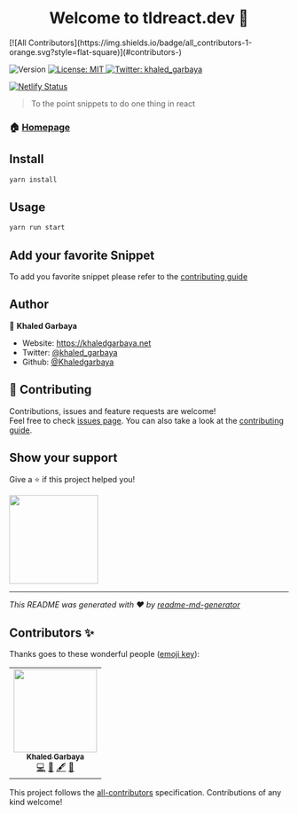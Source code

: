 <h1 align="center">Welcome to tldreact.dev 👋</h1>
<!-- ALL-CONTRIBUTORS-BADGE:START - Do not remove or modify this section -->
[![All Contributors](https://img.shields.io/badge/all_contributors-1-orange.svg?style=flat-square)](#contributors-)
<!-- ALL-CONTRIBUTORS-BADGE:END -->
<p>
  <img alt="Version" src="https://img.shields.io/badge/version-1.0.0-blue.svg?cacheSeconds=2592000" />
  <a href="#" target="_blank">
    <img alt="License: MIT" src="https://img.shields.io/badge/License-MIT-yellow.svg" />
  </a>
  <a href="https://twitter.com/khaled_garbaya" target="_blank">
    <img alt="Twitter: khaled_garbaya" src="https://img.shields.io/twitter/follow/khaled_garbaya.svg?style=social" />
  </a>
</p>

[![Netlify Status](https://api.netlify.com/api/v1/badges/a5c63670-48df-455c-99c1-a75f5548ac1e/deploy-status)](https://app.netlify.com/sites/tldreact-dev/deploys)

> To the point snippets to do one thing in react

### 🏠 [Homepage](tldreact.dev)


## Install

```sh
yarn install
```

## Usage

```sh
yarn run start
```

## Add your favorite Snippet

To add you favorite snippet please refer to the [contributing guide](https://github.com/Khaledgarbaya/tldreact.dev/CONTRIBUTING.md)

## Author

👤 **Khaled Garbaya**

* Website: https://khaledgarbaya.net
* Twitter: [@khaled\_garbaya](https://twitter.com/khaled\_garbaya)
* Github: [@Khaledgarbaya](https://github.com/Khaledgarbaya)

## 🤝 Contributing

Contributions, issues and feature requests are welcome!<br />Feel free to check [issues page](https://github.com/Khaledgarbaya/tldreact.dev/issues). You can also take a look at the [contributing guide](https://github.com/Khaledgarbaya/tldreact.dev/CONTRIBUTING.md).

## Show your support

Give a ⭐️ if this project helped you!

<a href="https://www.patreon.com/khaledgarbaya">
  <img src="https://c5.patreon.com/external/logo/become_a_patron_button@2x.png" width="160">
</a>

***
_This README was generated with ❤️ by [readme-md-generator](https://github.com/kefranabg/readme-md-generator)_

## Contributors ✨

Thanks goes to these wonderful people ([emoji key](https://allcontributors.org/docs/en/emoji-key)):

<!-- ALL-CONTRIBUTORS-LIST:START - Do not remove or modify this section -->
<!-- prettier-ignore-start -->
<!-- markdownlint-disable -->
<table>
  <tr>
    <td align="center"><a href="https://khaledgarbaya.net/"><img src="https://avatars1.githubusercontent.com/u/1156093?v=4?s=150" width="150px;" alt=""/><br /><sub><b>Khaled Garbaya</b></sub></a><br /><a href="https://github.com/Khaledgarbaya/tldreact/commits?author=Khaledgarbaya" title="Code">💻</a> <a href="#design-Khaledgarbaya" title="Design">🎨</a> <a href="#content-Khaledgarbaya" title="Content">🖋</a> <a href="#maintenance-Khaledgarbaya" title="Maintenance">🚧</a></td>
  </tr>
</table>

<!-- markdownlint-restore -->
<!-- prettier-ignore-end -->

<!-- ALL-CONTRIBUTORS-LIST:END -->

This project follows the [all-contributors](https://github.com/all-contributors/all-contributors) specification. Contributions of any kind welcome!
